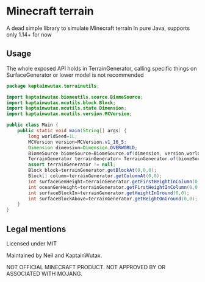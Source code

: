 # Minecraft terrain

A dead simple library to simulate Minecraft terrain in pure Java, supports only 1.14+ for now

## Usage

The whole exposed API holds in TerrainGenerator, calling specific things on SurfaceGenerator or lower model is not recommended

```java
package kaptainwutax.terrainutils;

import kaptainwutax.biomeutils.source.BiomeSource;
import kaptainwutax.mcutils.block.Block;
import kaptainwutax.mcutils.state.Dimension;
import kaptainwutax.mcutils.version.MCVersion;

public class Main {
	public static void main(String[] args) {
		long worldSeed=1L;
		MCVersion version=MCVersion.v1_16_5;
		Dimension dimension=Dimension.OVERWORLD;
		BiomeSource biomeSource=BiomeSource.of(dimension, version,worldSeed);
		TerrainGenerator terrainGenerator= TerrainGenerator.of(biomeSource);
		assert terrainGenerator != null;
		Block block=terrainGenerator.getBlockAt(0,0,0);
		Block[] column=terrainGenerator.getColumnAt(0,0);
		int surfaceGenHeight=terrainGenerator.getFirstHeightInColumn(0,0, TerrainGenerator.WORLD_SURFACE_WG);
		int oceanGenHeight=terrainGenerator.getFirstHeightInColumn(0,0, TerrainGenerator.OCEAN_FLOOR_WG);
		int surfaceBlockIn=terrainGenerator.getHeightInGround(0,0);
		int surfaceBlockAbove=terrainGenerator.getHeightOnGround(0,0);
	}
}
```

## Legal mentions
Licensed under MIT

Maintained by Neil and KaptainWutax.

NOT OFFICIAL MINECRAFT PRODUCT. NOT APPROVED BY OR ASSOCIATED WITH MOJANG.
